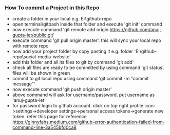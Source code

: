 ### How To commit a Project in this Repo
* create a folder in your local e.g. E:\github-repo
* open terminal/gitbash inside that folder and execute 'git init' command
* now execute command 'git remote add origin https://github.com/anuj-gupta-iet/public.git'
* execute command 'git pull origin master'. this will sync your local repo with remote repo
* now add your project folder by copy pasting it e.g. folder 'E:\github-repo\social-media-website'
* add this folder and all its files to git by command 'git add'
* check all files are ready to be committed by using command 'git status'. files will be shown in green
* commit to git local repo using command 'git commit -m "commit message"'
* now execute command 'git push origin master'
* above command will ask for username/password. put username as 'anuj-gupta-iet'
* for password login to github account. click on top right profile icon->settings->developer settings->personal access tokens->generate new token. refer this page for reference https://ginnyfahs.medium.com/github-error-authentication-failed-from-command-line-3a545bfd0ca8